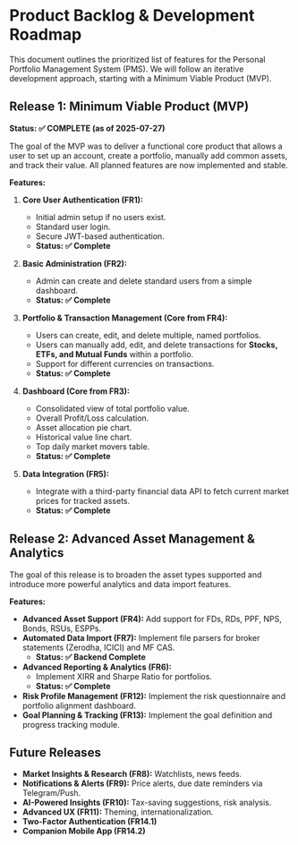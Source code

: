 # Product Backlog & Development Roadmap

This document outlines the prioritized list of features for the Personal Portfolio Management System (PMS). We will follow an iterative development approach, starting with a Minimum Viable Product (MVP).

## Release 1: Minimum Viable Product (MVP)

**Status: ✅ COMPLETE (as of 2025-07-27)**

The goal of the MVP was to deliver a functional core product that allows a user to set up an account, create a portfolio, manually add common assets, and track their value. All planned features are now implemented and stable.

**Features:**

1.  **Core User Authentication (FR1):**
    -   Initial admin setup if no users exist.
    -   Standard user login.
    -   Secure JWT-based authentication.
    -   **Status: ✅ Complete**

2.  **Basic Administration (FR2):**
    -   Admin can create and delete standard users from a simple dashboard.
    -   **Status: ✅ Complete**

3.  **Portfolio & Transaction Management (Core from FR4):**
    -   Users can create, edit, and delete multiple, named portfolios.
    -   Users can manually add, edit, and delete transactions for **Stocks, ETFs, and Mutual Funds** within a portfolio.
    -   Support for different currencies on transactions.
    -   **Status: ✅ Complete**

4.  **Dashboard (Core from FR3):**
    -   Consolidated view of total portfolio value.
    -   Overall Profit/Loss calculation.
    -   Asset allocation pie chart.
    -   Historical value line chart.
    -   Top daily market movers table.
    -   **Status: ✅ Complete**

5.  **Data Integration (FR5):**
    -   Integrate with a third-party financial data API to fetch current market prices for tracked assets.
    -   **Status: ✅ Complete**

## Release 2: Advanced Asset Management & Analytics

The goal of this release is to broaden the asset types supported and introduce more powerful analytics and data import features.

**Features:**

-   **Advanced Asset Support (FR4):** Add support for FDs, RDs, PPF, NPS, Bonds, RSUs, ESPPs.
-   **Automated Data Import (FR7):** Implement file parsers for broker statements (Zerodha, ICICI) and MF CAS.
    -   **Status: ✅ Backend Complete**
-   **Advanced Reporting & Analytics (FR6):**
    -   Implement XIRR and Sharpe Ratio for portfolios.
    -   **Status: ✅ Complete**
-   **Risk Profile Management (FR12):** Implement the risk questionnaire and portfolio alignment dashboard.
-   **Goal Planning & Tracking (FR13):** Implement the goal definition and progress tracking module.

## Future Releases

-   **Market Insights & Research (FR8):** Watchlists, news feeds.
-   **Notifications & Alerts (FR9):** Price alerts, due date reminders via Telegram/Push.
-   **AI-Powered Insights (FR10):** Tax-saving suggestions, risk analysis.
-   **Advanced UX (FR11):** Theming, internationalization.
-   **Two-Factor Authentication (FR14.1)**
-   **Companion Mobile App (FR14.2)**